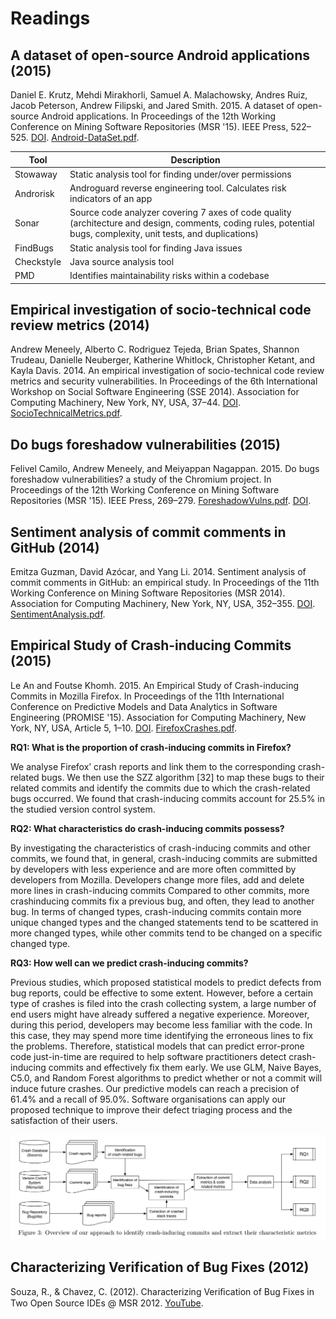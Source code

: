 # Readings

## A dataset of open-source Android applications (2015)

Daniel E. Krutz, Mehdi Mirakhorli, Samuel A. Malachowsky, Andres Ruiz, Jacob Peterson, Andrew Filipski, and Jared Smith. 2015. A dataset of open-source Android applications. In Proceedings of the 12th Working Conference on Mining Software Repositories (MSR '15). IEEE Press, 522–525. [DOI](https://dl-acm-org.proxy1.ncu.edu/doi/10.5555/2820518.2820603). [Android-DataSet.pdf](Android-DataSet.pdf).

|Tool|Description|
|----|---------|
|Stowaway| Static analysis tool for finding under/over permissions|
|Androrisk| Androguard reverse engineering tool.  Calculates risk indicators of an app|
|Sonar| Source code analyzer covering 7 axes of code quality (architecture and design, comments, coding rules, potential bugs, complexity, unit tests, and duplications)|
|FindBugs | Static analysis tool for finding Java issues
|Checkstyle| Java source analysis tool|
|PMD| Identifies maintainability risks within a codebase|

## Empirical investigation of socio-technical code review metrics (2014)

Andrew Meneely, Alberto C. Rodriguez Tejeda, Brian Spates, Shannon Trudeau, Danielle Neuberger, Katherine Whitlock, Christopher Ketant, and Kayla Davis. 2014. An empirical investigation of socio-technical code review metrics and security vulnerabilities. In Proceedings of the 6th International Workshop on Social Software Engineering (SSE 2014). Association for Computing Machinery, New York, NY, USA, 37–44. [DOI](https://doi.org/10.1145/2661685.2661687). [SocioTechnicalMetrics.pdf](SocioTechnicalMetrics.pdf).

## Do bugs foreshadow vulnerabilities (2015)

Felivel Camilo, Andrew Meneely, and Meiyappan Nagappan. 2015. Do bugs foreshadow vulnerabilities? a study of the Chromium project. In Proceedings of the 12th Working Conference on Mining Software Repositories (MSR '15). IEEE Press, 269–279. [ForeshadowVulns.pdf](ForeshadowVulns.pdf). [DOI](https://dl-acm-org.proxy1.ncu.edu/doi/pdf/10.5555/2820518.2820551).

## Sentiment analysis of commit comments in GitHub (2014)

Emitza Guzman, David Azócar, and Yang Li. 2014. Sentiment analysis of commit comments in GitHub: an empirical study. In Proceedings of the 11th Working Conference on Mining Software Repositories (MSR 2014). Association for Computing Machinery, New York, NY, USA, 352–355. [DOI](https://doi.org/10.1145/2597073.2597118).  [SentimentAnalysis.pdf](SentimentAnalysis.pdf).

## Empirical Study of Crash-inducing Commits (2015)

Le An and Foutse Khomh. 2015. An Empirical Study of Crash-inducing Commits in Mozilla Firefox. In Proceedings of the 11th International Conference on Predictive Models and Data Analytics in Software Engineering (PROMISE '15). Association for Computing Machinery, New York, NY, USA, Article 5, 1–10. [DOI](https://doi.org/10.1145/2810146.2810152). [FirefoxCrashes.pdf](FirefoxCrashes.pdf).

**RQ1: What is the proportion of crash-inducing commits in Firefox?**

We analyse Firefox’ crash reports and link them to the corresponding crash-related bugs. We then use the SZZ algorithm [32] to map these bugs to their related commits and identify the commits due to which the crash-related bugs occurred. We found that crash-inducing commits account for 25.5% in the studied version control system.

**RQ2: What characteristics do crash-inducing commits possess?**

By investigating the characteristics of crash-inducing commits and other commits, we found that, in general, crash-inducing commits are submitted by developers with less experience and are more often committed by developers from Mozilla. Developers change more files, add and delete more lines in crash-inducing commits Compared to other commits, more crashinducing commits fix a previous bug, and often, they lead to another bug. In terms of changed types, crash-inducing commits contain more unique changed types and the changed statements tend to  be scattered in more changed types, while other commits tend to be changed on a specific changed type.

**RQ3: How well can we predict crash-inducing commits?**

Previous studies, which proposed statistical models to predict defects from bug reports, could be effective to some extent. However, before a certain type of crashes is filed into the crash collecting system, a large number of end users might have already suffered a negative experience. Moreover, during this period, developers may become less familiar with the code. In this case, they may spend more time identifying the erroneous lines to fix the problems. Therefore, statistical models that can predict error-prone code just-in-time are required to help software practitioners detect crash-inducing commits and effectively fix them early. We use GLM, Naive Bayes, C5.0, and Random Forest algorithms to predict whether or not a commit will induce future crashes. Our predictive models can reach a precision of 61.4% and a recall of 95.0%. Software organisations can apply our proposed technique to improve their defect triaging process and the satisfaction of their users.

![firefox_pipeline.png](firefox_pipeline.png)

## Characterizing Verification of Bug Fixes (2012)

Souza, R., & Chavez, C. (2012). Characterizing Veriﬁcation of Bug Fixes in Two Open Source IDEs @ MSR 2012. [YouTube](https://youtu.be/_jaJlvyLoTk).
